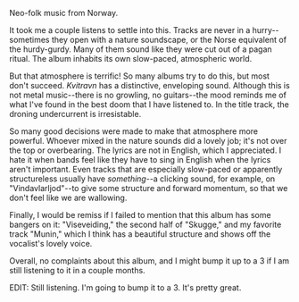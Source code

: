Neo-folk music from Norway.

It took me a couple listens to settle into this. Tracks are never in a hurry--sometimes
they open with a nature soundscape, or the Norse equivalent of the hurdy-gurdy. Many of
them sound like they were cut out of a pagan ritual. The album inhabits its own
slow-paced, atmospheric world.

But that atmosphere is terrific! So many albums try to do this, but most don't succeed.
*Kvitravn* has a distinctive, enveloping sound. Although this is not metal music--there
is no growling, no guitars--the mood reminds me of what I've found in the best doom that
I have listened to. In the title track, the droning undercurrent is
irresistable.

So many good decisions were made to make that atmosphere more powerful. Whoever mixed
in the nature sounds did a lovely job; it's not over the top or overbearing. The lyrics
are not in English, which I appreciated. I hate it when bands feel like they have to
sing in English when the lyrics aren't important. Even tracks that are especially
slow-paced or apparently structureless usually have *something*--a clicking sound, for
example, on "Vindavlarljod"--to give some structure and forward momentum, so that we
don't feel like we are wallowing.

Finally, I would be remiss if I failed to mention that this album has some bangers on it:
"Viseveiding," the second half of "Skugge," and my favorite track "Munin," which I think
has a beautiful structure and shows off the vocalist's lovely voice.

Overall, no complaints about this album, and I might bump it up to a 3 if I am still
listening to it in a couple months.

EDIT: Still listening. I'm going to bump it to a 3. It's pretty great.
